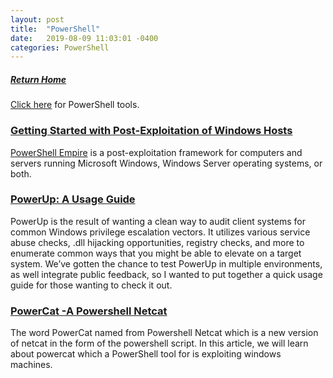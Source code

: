 ```yaml
---
layout: post
title:  "PowerShell"
date:   2019-08-09 11:03:01 -0400
categories: PowerShell
---
```

##### [Return Home](https://thegetch.github.io/penetration/testing/resources/2020/07/24/Home/)

[Click here](https://thegetch.github.io/PenetrationTestingResources/PowerShellTools) for PowerShell tools.

### [Getting Started with Post-Exploitation of Windows Hosts](https://null-byte.wonderhowto.com/how-to/use-powershell-empire-getting-started-with-post-exploitation-windows-hosts-0178664/)

[PowerShell Empire](https://www.powershellempire.com) is a post-exploitation framework for computers and servers running Microsoft Windows, Windows Server operating systems, or both.

### [PowerUp: A Usage Guide](https://www.harmj0y.net/blog/powershell/powerup-a-usage-guide/)

PowerUp is the result of wanting a clean way to audit client systems for common Windows privilege escalation vectors. It utilizes various service abuse checks, .dll hijacking opportunities, registry checks, and more to enumerate common ways that you might be able to elevate on a target system. We’ve gotten the chance to test PowerUp in multiple environments, as well integrate public feedback, so I wanted to put together a quick usage guide for those wanting to check it out.

### [PowerCat -A Powershell Netcat](https://www.hackingarticles.in/powercat-a-powershell-netcat/)

The word PowerCat named from Powershell Netcat which is a new version of netcat in the form of the powershell script. In this article, we will learn about powercat which a PowerShell tool for is exploiting windows machines.

